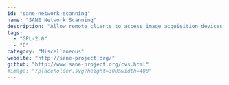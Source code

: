 ```yaml
---
id: "sane-network-scanning"
name: "SANE Network Scanning"
description: "Allow remote clients to access image acquisition devices (scanners) available on the local host."
tags:
  - "GPL-2.0"
  - "C"
category: "Miscellaneous"
website: "http://sane-project.org/"
github: "http://www.sane-project.org/cvs.html"
#image: "/placeholder.svg?height=300&width=400"
---
```


